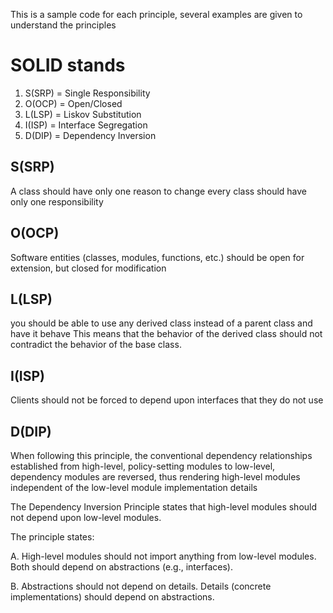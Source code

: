 This is a sample code for each principle, several examples are given to understand the principles

# SOLID stands 
1)	S(SRP) = Single Responsibility 
2)	O(OCP)  = Open/Closed 
3)	L(LSP)  = Liskov Substitution 
4)	I(ISP)  = Interface Segregation 
5)	D(DIP)  = Dependency Inversion 


## S(SRP) 
A class should have only one reason to change
every class should have only one responsibility

## O(OCP) 
Software entities (classes, modules, functions, etc.)  should be open for extension, but closed for modification

## L(LSP) 
 you should be able to use any derived class instead of a parent class and have it behave 
This means that the behavior of the derived class should not contradict the behavior of the base class.

## I(ISP) 
Clients should not be forced to depend upon interfaces that they do not use

## D(DIP) 
When following this principle, the conventional dependency relationships established from high-level, policy-setting modules to low-level, dependency modules are reversed, thus rendering high-level modules independent of the low-level module implementation details

The Dependency Inversion Principle states that high-level modules should not depend upon low-level modules.

The principle states:

A.	High-level modules should not import anything from low-level modules. Both should depend on abstractions (e.g., interfaces).

B.	Abstractions should not depend on details. Details (concrete implementations) should depend on abstractions.


